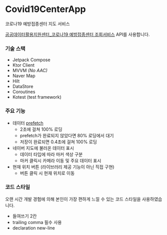 # Covid19CenterApp

코로나19 예방접종센터 지도 서비스

[공공데이터활용지원센터\_코로나19 예방접종센터 조회서비스](https://www.data.go.kr/tcs/dss/selectApiDataDetailView.do?publicDataPk=15077586) API를 사용합니다.

### 기술 스택

- Jetpack Compose
- Ktor Client
- MVVM *(No AAC)*
- Naver Map
- Hilt
- DataStore
- Coroutines
- Kotest (test framework)

### 주요 기능

- 데이터 [prefetch](https://en.wikipedia.org/wiki/Prefetching)
  - 2초에 걸쳐 100% 로딩
  - prefetch가 완료되지 않았다면 80% 로딩에서 대기
  - 저장이 완료되면 0.4초에 걸쳐 100% 로딩
- 네이버 지도에 불러온 데이터 표시
  - 데이터 타입에 따라 마커 색상 구분 
  - 마커 클릭시 카메라 이동 및 주요 데이터 표시
- 현재 위치 버튼 (라이브러리 제공 기능이 아닌 직접 구현)
  - 버튼 클릭 시 현재 위치로 이동

### 코드 스타일

오랜 시간 개발 경험에 의해 본인이 가장 편하게 느낄 수 있는 코드 스타일을 사용하였습니다. 

- 들여쓰기 2칸
- trailing comma 필수 사용
- declaration new-line
